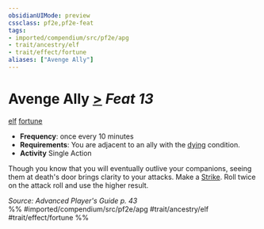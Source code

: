 ```yaml
---
obsidianUIMode: preview
cssclass: pf2e,pf2e-feat
tags:
- imported/compendium/src/pf2e/apg
- trait/ancestry/elf
- trait/effect/fortune
aliases: ["Avenge Ally"]
---
```

# Avenge Ally  [>](chapter-9-playing-the-game.md#Actions "Single Action") *Feat 13*  
[elf](elf.md)  [fortune](fortune.md)  

- **Frequency**: once every 10 minutes
- **Requirements**: You are adjacent to an ally with the [dying](conditions.md#Dying) condition.
- **Activity** Single Action

Though you know that you will eventually outlive your companions, seeing them at death's door brings clarity to your attacks. Make a [Strike](strike.md). Roll twice on the attack roll and use the higher result.

*Source: Advanced Player's Guide p. 43*  
%% #imported/compendium/src/pf2e/apg #trait/ancestry/elf #trait/effect/fortune %%